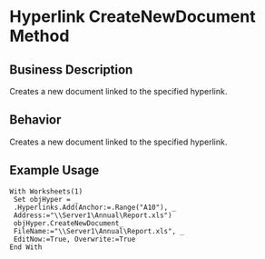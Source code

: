 # Hyperlink CreateNewDocument Method

## Business Description
Creates a new document linked to the specified hyperlink.

## Behavior
Creates a new document linked to the specified hyperlink.

## Example Usage
```vba
With Worksheets(1) 
 Set objHyper = _ 
 .Hyperlinks.Add(Anchor:=.Range("A10"), _ 
 Address:="\\Server1\Annual\Report.xls") 
 objHyper.CreateNewDocument_ 
 FileName:="\\Server1\Annual\Report.xls", _ 
 EditNow:=True, Overwrite:=True 
End With
```